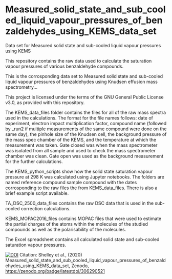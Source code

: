 # Measured_solid_state_and_sub_cooled_liquid_vapour_pressures_of_benzaldehydes_using_KEMS_data_set
Data set for Measured solid state and sub-cooled liquid vapour pressures using KEMS

This repository contains the raw data used to calculate the saturation vapour pressures of various benzaldehyde compounds.

This is the corrosponding data set to Measured solid state and sub-cooled liquid vapour pressures of benzaldehydes using Knudsen effusion mass spectrometry...

This project is licensed under the terms of the GNU General Public License v3.0, as provided with this repository.

The KEMS_data_files folder contains the files for all of the raw mass spectra used in the calculations. The format for the file names follows: date of experiment, electron impact multiplication factor, compound name (followed by _run2 if multiple measurements of the same compound were done on the same day), the pinhole size of the Knudsen cell, the background pressure of the mass spec chamber of the KEMS, and the temperature at which the measurement was taken. Gate closed was when the mass spectrometer was isolated from all sample and used to check the mass spectrometer chamber was clean. Gate open was used as the background measurement for the further calculations.

The KEMS_python_scripts show how the solid state saturation vapour pressure  at 298 K was calculated using Jupyter notebooks. The folders are named reference compound sample compound with the dates corrosponding to the raw files the from KEMS_data_files. There is also a brief example script available.

TA_DSC_2500_data_files contains the raw DSC data that is used in the sub-cooled correction calculations.

KEMS_MOPAC2016_files contains MOPAC files that were used to estimate the partial charges of the atoms within the molecules of the studied compounds as well as the polarisability of the molecules.

The Excel spreadsheet contains all calculated solid state and sub-cooled saturation vapour pressures.

[![DOI](https://zenodo.org/badge/306290521.svg)](https://zenodo.org/badge/latestdoi/306290521) Citation: Shelley et al., (2020) Measured_solid_state_and_sub_cooled_liquid_vapour_pressures_of_benzaldehydes_using_KEMS_data_set, Zenodo, https://zenodo.org/badge/latestdoi/306290521
